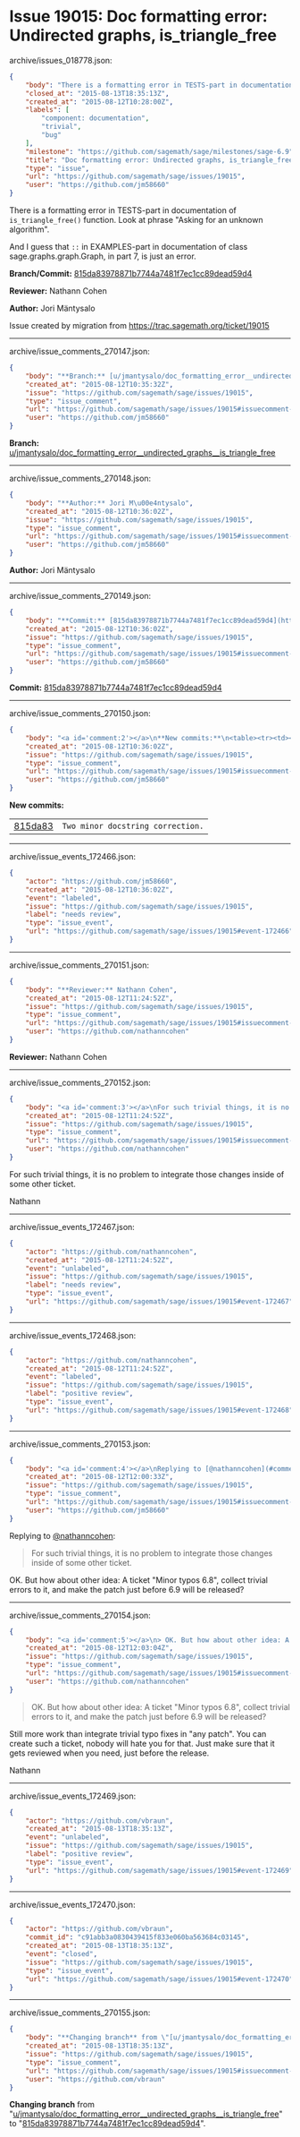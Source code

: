 # Issue 19015: Doc formatting error: Undirected graphs, is_triangle_free

archive/issues_018778.json:
```json
{
    "body": "There is a formatting error in TESTS-part in documentation of `is_triangle_free()` function. Look at phrase \"Asking for an unknown algorithm\".\n\nAnd I guess that `::` in EXAMPLES-part in documentation of class sage.graphs.graph.Graph, in part 7, is just an error.\n\n**Branch/Commit:** [815da83978871b7744a7481f7ec1cc89dead59d4](https://github.com/sagemath/sagetrac-mirror/commit/815da83978871b7744a7481f7ec1cc89dead59d4)\n\n**Reviewer:** Nathann Cohen\n\n**Author:** Jori M\u00e4ntysalo\n\nIssue created by migration from https://trac.sagemath.org/ticket/19015\n\n",
    "closed_at": "2015-08-13T18:35:13Z",
    "created_at": "2015-08-12T10:28:00Z",
    "labels": [
        "component: documentation",
        "trivial",
        "bug"
    ],
    "milestone": "https://github.com/sagemath/sage/milestones/sage-6.9",
    "title": "Doc formatting error: Undirected graphs, is_triangle_free",
    "type": "issue",
    "url": "https://github.com/sagemath/sage/issues/19015",
    "user": "https://github.com/jm58660"
}
```
There is a formatting error in TESTS-part in documentation of `is_triangle_free()` function. Look at phrase "Asking for an unknown algorithm".

And I guess that `::` in EXAMPLES-part in documentation of class sage.graphs.graph.Graph, in part 7, is just an error.

**Branch/Commit:** [815da83978871b7744a7481f7ec1cc89dead59d4](https://github.com/sagemath/sagetrac-mirror/commit/815da83978871b7744a7481f7ec1cc89dead59d4)

**Reviewer:** Nathann Cohen

**Author:** Jori Mäntysalo

Issue created by migration from https://trac.sagemath.org/ticket/19015





---

archive/issue_comments_270147.json:
```json
{
    "body": "**Branch:** [u/jmantysalo/doc_formatting_error__undirected_graphs__is_triangle_free](https://github.com/sagemath/sagetrac-mirror/tree/u/jmantysalo/doc_formatting_error__undirected_graphs__is_triangle_free)",
    "created_at": "2015-08-12T10:35:32Z",
    "issue": "https://github.com/sagemath/sage/issues/19015",
    "type": "issue_comment",
    "url": "https://github.com/sagemath/sage/issues/19015#issuecomment-270147",
    "user": "https://github.com/jm58660"
}
```

**Branch:** [u/jmantysalo/doc_formatting_error__undirected_graphs__is_triangle_free](https://github.com/sagemath/sagetrac-mirror/tree/u/jmantysalo/doc_formatting_error__undirected_graphs__is_triangle_free)



---

archive/issue_comments_270148.json:
```json
{
    "body": "**Author:** Jori M\u00e4ntysalo",
    "created_at": "2015-08-12T10:36:02Z",
    "issue": "https://github.com/sagemath/sage/issues/19015",
    "type": "issue_comment",
    "url": "https://github.com/sagemath/sage/issues/19015#issuecomment-270148",
    "user": "https://github.com/jm58660"
}
```

**Author:** Jori Mäntysalo



---

archive/issue_comments_270149.json:
```json
{
    "body": "**Commit:** [815da83978871b7744a7481f7ec1cc89dead59d4](https://github.com/sagemath/sagetrac-mirror/commit/815da83978871b7744a7481f7ec1cc89dead59d4)",
    "created_at": "2015-08-12T10:36:02Z",
    "issue": "https://github.com/sagemath/sage/issues/19015",
    "type": "issue_comment",
    "url": "https://github.com/sagemath/sage/issues/19015#issuecomment-270149",
    "user": "https://github.com/jm58660"
}
```

**Commit:** [815da83978871b7744a7481f7ec1cc89dead59d4](https://github.com/sagemath/sagetrac-mirror/commit/815da83978871b7744a7481f7ec1cc89dead59d4)



---

archive/issue_comments_270150.json:
```json
{
    "body": "<a id='comment:2'></a>\n**New commits:**\n<table><tr><td><a href=\"https://github.com/sagemath/sagetrac-mirror/commit/815da83978871b7744a7481f7ec1cc89dead59d4\">815da83</a></td><td><code>Two minor docstring correction.</code></td></tr></table>\n",
    "created_at": "2015-08-12T10:36:02Z",
    "issue": "https://github.com/sagemath/sage/issues/19015",
    "type": "issue_comment",
    "url": "https://github.com/sagemath/sage/issues/19015#issuecomment-270150",
    "user": "https://github.com/jm58660"
}
```

<a id='comment:2'></a>
**New commits:**
<table><tr><td><a href="https://github.com/sagemath/sagetrac-mirror/commit/815da83978871b7744a7481f7ec1cc89dead59d4">815da83</a></td><td><code>Two minor docstring correction.</code></td></tr></table>




---

archive/issue_events_172466.json:
```json
{
    "actor": "https://github.com/jm58660",
    "created_at": "2015-08-12T10:36:02Z",
    "event": "labeled",
    "issue": "https://github.com/sagemath/sage/issues/19015",
    "label": "needs review",
    "type": "issue_event",
    "url": "https://github.com/sagemath/sage/issues/19015#event-172466"
}
```



---

archive/issue_comments_270151.json:
```json
{
    "body": "**Reviewer:** Nathann Cohen",
    "created_at": "2015-08-12T11:24:52Z",
    "issue": "https://github.com/sagemath/sage/issues/19015",
    "type": "issue_comment",
    "url": "https://github.com/sagemath/sage/issues/19015#issuecomment-270151",
    "user": "https://github.com/nathanncohen"
}
```

**Reviewer:** Nathann Cohen



---

archive/issue_comments_270152.json:
```json
{
    "body": "<a id='comment:3'></a>\nFor such trivial things, it is no problem to integrate those changes inside of some other ticket.\n\nNathann",
    "created_at": "2015-08-12T11:24:52Z",
    "issue": "https://github.com/sagemath/sage/issues/19015",
    "type": "issue_comment",
    "url": "https://github.com/sagemath/sage/issues/19015#issuecomment-270152",
    "user": "https://github.com/nathanncohen"
}
```

<a id='comment:3'></a>
For such trivial things, it is no problem to integrate those changes inside of some other ticket.

Nathann



---

archive/issue_events_172467.json:
```json
{
    "actor": "https://github.com/nathanncohen",
    "created_at": "2015-08-12T11:24:52Z",
    "event": "unlabeled",
    "issue": "https://github.com/sagemath/sage/issues/19015",
    "label": "needs review",
    "type": "issue_event",
    "url": "https://github.com/sagemath/sage/issues/19015#event-172467"
}
```



---

archive/issue_events_172468.json:
```json
{
    "actor": "https://github.com/nathanncohen",
    "created_at": "2015-08-12T11:24:52Z",
    "event": "labeled",
    "issue": "https://github.com/sagemath/sage/issues/19015",
    "label": "positive review",
    "type": "issue_event",
    "url": "https://github.com/sagemath/sage/issues/19015#event-172468"
}
```



---

archive/issue_comments_270153.json:
```json
{
    "body": "<a id='comment:4'></a>\nReplying to [@nathanncohen](#comment%3A3):\n> For such trivial things, it is no problem to integrate those changes inside of some other ticket.\n\nOK. But how about other idea: A ticket \"Minor typos 6.8\", collect trivial errors to it, and make the patch just before 6.9 will be released?",
    "created_at": "2015-08-12T12:00:33Z",
    "issue": "https://github.com/sagemath/sage/issues/19015",
    "type": "issue_comment",
    "url": "https://github.com/sagemath/sage/issues/19015#issuecomment-270153",
    "user": "https://github.com/jm58660"
}
```

<a id='comment:4'></a>
Replying to [@nathanncohen](#comment%3A3):
> For such trivial things, it is no problem to integrate those changes inside of some other ticket.

OK. But how about other idea: A ticket "Minor typos 6.8", collect trivial errors to it, and make the patch just before 6.9 will be released?



---

archive/issue_comments_270154.json:
```json
{
    "body": "<a id='comment:5'></a>\n> OK. But how about other idea: A ticket \"Minor typos 6.8\", collect trivial errors to it, and make the patch just before 6.9 will be released?\n\nStill more work than integrate trivial typo fixes in \"any patch\". You can create such a ticket, nobody will hate you for that. Just make sure that it gets reviewed when you need, just before the release.\n\nNathann",
    "created_at": "2015-08-12T12:03:04Z",
    "issue": "https://github.com/sagemath/sage/issues/19015",
    "type": "issue_comment",
    "url": "https://github.com/sagemath/sage/issues/19015#issuecomment-270154",
    "user": "https://github.com/nathanncohen"
}
```

<a id='comment:5'></a>
> OK. But how about other idea: A ticket "Minor typos 6.8", collect trivial errors to it, and make the patch just before 6.9 will be released?

Still more work than integrate trivial typo fixes in "any patch". You can create such a ticket, nobody will hate you for that. Just make sure that it gets reviewed when you need, just before the release.

Nathann



---

archive/issue_events_172469.json:
```json
{
    "actor": "https://github.com/vbraun",
    "created_at": "2015-08-13T18:35:13Z",
    "event": "unlabeled",
    "issue": "https://github.com/sagemath/sage/issues/19015",
    "label": "positive review",
    "type": "issue_event",
    "url": "https://github.com/sagemath/sage/issues/19015#event-172469"
}
```



---

archive/issue_events_172470.json:
```json
{
    "actor": "https://github.com/vbraun",
    "commit_id": "c91abb3a0830439415f833e060ba563684c03145",
    "created_at": "2015-08-13T18:35:13Z",
    "event": "closed",
    "issue": "https://github.com/sagemath/sage/issues/19015",
    "type": "issue_event",
    "url": "https://github.com/sagemath/sage/issues/19015#event-172470"
}
```



---

archive/issue_comments_270155.json:
```json
{
    "body": "**Changing branch** from \"[u/jmantysalo/doc_formatting_error__undirected_graphs__is_triangle_free](https://github.com/sagemath/sagetrac-mirror/tree/u/jmantysalo/doc_formatting_error__undirected_graphs__is_triangle_free)\" to \"[815da83978871b7744a7481f7ec1cc89dead59d4](https://github.com/sagemath/sagetrac-mirror/commit/815da83978871b7744a7481f7ec1cc89dead59d4)\".",
    "created_at": "2015-08-13T18:35:13Z",
    "issue": "https://github.com/sagemath/sage/issues/19015",
    "type": "issue_comment",
    "url": "https://github.com/sagemath/sage/issues/19015#issuecomment-270155",
    "user": "https://github.com/vbraun"
}
```

**Changing branch** from "[u/jmantysalo/doc_formatting_error__undirected_graphs__is_triangle_free](https://github.com/sagemath/sagetrac-mirror/tree/u/jmantysalo/doc_formatting_error__undirected_graphs__is_triangle_free)" to "[815da83978871b7744a7481f7ec1cc89dead59d4](https://github.com/sagemath/sagetrac-mirror/commit/815da83978871b7744a7481f7ec1cc89dead59d4)".
